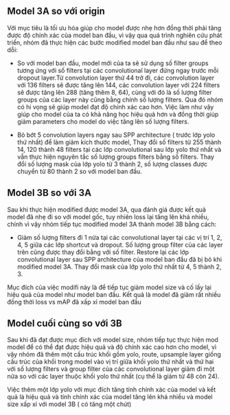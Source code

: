 ## Model 3A so với origin

Với mục tiêu là tối ưu hóa giúp cho model được nhẹ hơn đồng thời phải tăng được độ chính xác của model ban đầu, vì vậy qua quá trình nghiên cứu phát triển, nhóm đã thực hiện các bước modified model ban đầu như sau để theo dỗi:

- So với model ban đầu, model mới của ta sẽ sử dụng số filter groups tương ứng với số filters tại các convolutional layer đứng ngay trước mỗi dropout layer.Từ convolution layer thứ 44 trở đi, các convolution layer với 136 filters sẽ được tăng lên 144, các convolution layer với 224 filters sẽ được tăng lên 288 (tăng thêm 8, 64), cùng với đó là số lượng filter groups của các layer này cũng bằng chính số lượng filters. Qua đó nhóm có hi vọng sẽ giúp model đạt độ chính xác cao hơn. Việc làm như vậy giúp cho model của ta có khả năng học hiệu quả hơn và đồng thời giúp giảm parameters cho model do việc tăng lên số lượng filters.

- Bỏ bớt 5 convolution layers ngay sau SPP architecture ( trước lớp yolo thứ nhất) để làm giảm kích thước model, Thay đổi số filters từ 255 thành 14, 120 thành 48 filters tại các lớp convolutional sau lớp yolo thứ nhất và vẫn thực hiện nguyên tắc số lượng groups filters bằng số filters. Thay đổi số lượng mask của lớp yolo từ 3 thành 2, số lượng classes được chuyển từ 80 thành 2 so với model ban đầu.

## Model 3B so với 3A

Sau khi thực hiện modified được model 3A, qua đánh giá được kết quả model đã nhẹ đi so với model gốc, tuy nhiên loss lại tăng lên khá nhiều, chính vì vậy nhóm tiếp tục modified model 3A thành model 3B bằng cách:

- Giảm số lượng filters đi 1 nửa tại các convolutional layer tại các vị trí 1, 2, 4, 5 giữa các lớp shortcut và dropout. Số lượng group filter của các layer trên cũng được thay đổi bằng với số filter. Restore lại các lớp convolutional layer sau SPP architecture của model ban đầu đã bị bỏ khi modified model 3A. Thay đổi mask của lớp yolo thứ nhất từ 4, 5 thành 2, 3.

Mục đích của việc modifi này là để tiếp tục giảm model size và cố lấy lại hiệu quả của model như model ban đầu. Kết quả là model đã giảm rất nhiều đồng thời loss vs mAP đã xấp xỉ model ban đầu

## Model cuối cùng so với 3B

Sau khi đã đạt được mục đích với model size, nhóm tiếp tục thực hiện mod model để có thể đạt được hiệu quả và độ chính xác cao hơn cho model, vì vậy nhóm đã thêm một cấu trúc khối gồm yolo, route, upsample layer giống cấu trúc của khối trong model vào vị trí giữa khối yolo thứ nhất và thứ hai với số lượng filters và group filter của các convolutional layer giảm đi một nửa so với các layer thuộc khối yolo thứ nhất (cụ thể là giảm từ 48 còn 24).

Việc thêm một lớp yolo với mục đích tăng tính chính xác của model và kết quả là hiệu quả và tính chính xác của model tăng lên khá nhiều và model size xấp xỉ với model 3B ( có tăng một chút)

